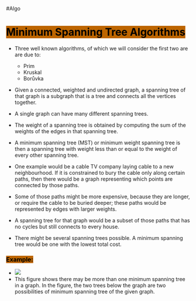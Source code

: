 #Algo 
# <mark style="background: #BD6500;">Minimum Spanning Tree Algorithms</mark>

- Three well known algorithms, of which we will consider the first two are are due to:
	- Prim
	- Kruskal
	- Borůvka
	
- Given a connected, weighted and undirected graph, a spanning tree of that graph is a subgraph that is a tree and connects all the vertices together. 
- A single graph can have many different spanning trees. 
- The weight of a spanning tree is obtained by computing the sum of the weights of the edges in that spanning tree. 
- A minimum spanning tree (MST) or minimum weight spanning tree is then a spanning tree with weight less than or equal to the weight of every other spanning tree.
- One example would be a cable TV company laying cable to a new neighbourhood. If it is constrained to bury the cable only along certain paths, then there would be a graph representing which points are connected by those paths.
- Some of those paths might be more expensive, because they are longer, or require the cable to be buried deeper; these paths would be represented by edges with larger weights. 
- A spanning tree for that graph would be a subset of those paths that has no cycles but still connects to every house. 
- There might be several spanning trees possible. A minimum spanning tree would be one with the lowest total cost.


### <mark style="background: #BD6500;">Example:</mark>

- ![](https://i.imgur.com/89ioPqt.png)
- This figure shows there may be more than one minimum spanning tree in a graph. In the figure, the two trees below the graph are two possibilities of minimum spanning tree of the given graph.
